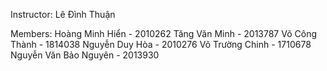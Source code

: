 Instructor: 	Lê Đình Thuận
	
Members: 	Hoàng Minh Hiển - 2010262
    			Tăng Văn Minh - 2013787
		    	Võ Công Thành - 1814038
			    Nguyễn Duy Hòa - 2010276
			    Võ Trường Chinh - 1710678
			    Nguyễn Văn Bảo Nguyên - 2013930
